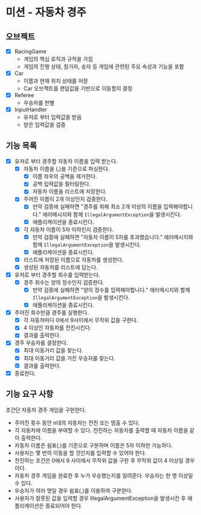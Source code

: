# 미션 - 자동차 경주
## 오브젝트
- [x] RacingGame
  - 게임의 핵심 로직과 규칙을 가짐
  - 게임의 진행 상태, 참가자, 승자 등 게임에 관련된 주요 속성과 기능을 포함
- [x] Car
  - 이름과 현재 위치 상태를 저장
  - Car 오브젝트를 랜덤값을 기반으로 이동할지 결정
- [x] Referee
  - 우승자를 판별
- [x] InputHandler
  - 유저로 부터 입력값을 받음
  - 받은 입력값을 검증

## 기능 목록
- [x] 유저로 부터 경주할 자동차 이름을 입력 받는다.
  - [x] 자동차 이름을 (,)을 기준으로 파싱한다.
    - [x] 이름 좌우의 공백을 제거한다.
    - [x] 공백 입력값을 필터링한다.
    - [x] 자동차 이름을 리스트에 저장한다.
  - [x] 주어진 이름이 2개 이상인지 검증한다.
    - [x] 만약 검증에 실패하면 "경주를 위해 최소 2개 이상의 이름을 입력해야합니다." 에러메시지와 함께 `IllegalArgumentException`을 발생시킨다.
    - [x] 애플리케이션을 종료시킨다.
  - [x] 각 자동차 이름이 5자 이하인지 검증한다.
      - [x] 만약 검증에 실패하면 "자동차 이름이 5자를 초과했습니다." 에러메시지와 함께 `IllegalArgumentException`을 발생시킨다.
      - [x] 애플리케이션을 종료시킨다.
  - [x] 리스트에 저장된 이름으로 자동차를 생성한다.
  - [x] 생성된 자동차를 리스트에 담는다.
- [x] 유저로 부터 경주할 회수를 입력받는다.
  - [x] 경주 회수는 양의 정수인지 검증한다.
    - [x] 만약 검증에 실패하면 "양의 정수를 입력해야합니다." 에러메시지와 함께 `IllegalArgumentException`을 발생시킨다.
    - [x] 애플리케이션을 종료시킨다.
- [x] 주어진 회수만큼 경주를 실행한다.
  - [x] 각 자동차마다 0에서 9사이에서 무작위 값을 구한다.
  - [x] 4 이상인 자동차를 전진시킨다.
  - [x] 결과를 출력한다.
- [x] 경주 우승자를 결정한다.
  - [x] 최대 이동거리 값을 찾는다.
  - [x] 최대 이동거리 값을 가진 우승자를 찾는다.
  - [x] 결과를 출력한다.
- [x] 종료한다.

## 기능 요구 사항
초간단 자동차 경주 게임을 구현한다.
- 주어진 횟수 동안 n대의 자동차는 전진 또는 멈출 수 있다. 
- 각 자동차에 이름을 부여할 수 있다. 전진하는 자동차를 출력할 때 자동차 이름을 같이 출력한다.
- 자동차 이름은 쉼표(,)를 기준으로 구분하며 이름은 5자 이하만 가능하다.
- 사용자는 몇 번의 이동을 할 것인지를 입력할 수 있어야 한다.
- 전진하는 조건은 0에서 9 사이에서 무작위 값을 구한 후 무작위 값이 4 이상일 경우이다.
- 자동차 경주 게임을 완료한 후 누가 우승했는지를 알려준다. 우승자는 한 명 이상일 수 있다.
- 우승자가 여러 명일 경우 쉼표(,)를 이용하여 구분한다.
- 사용자가 잘못된 값을 입력할 경우 IllegalArgumentException을 발생시킨 후 애플리케이션은 종료되어야 한다.